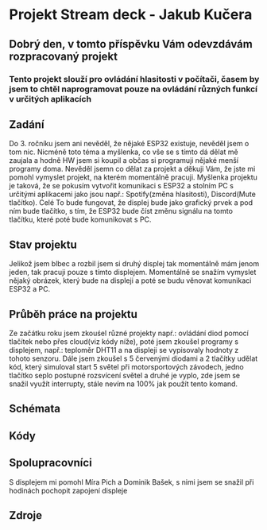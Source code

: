 # Projekt Stream deck - Jakub Kučera
## Dobrý den, v tomto příspěvku Vám odevzdávám rozpracovaný projekt
### Tento projekt slouží pro ovládání hlasitosti v počítači, časem by jsem to chtěl naprogramovat pouze na ovládání různých funkcí v určitých aplikacích

## Zadání
Do 3. ročníku jsem ani nevěděl, že nějaké ESP32 existuje, nevěděl jsem o tom nic. Nicméně toto téma a myšlenka, co vše se s tímto dá dělat mě zaujala a hodně HW jsem si koupil a občas si programuji nějaké menší programy doma. Nevěděl jsemn co dělat za projekt a děkuji Vám, že jste mi pomohl vymyslet projekt, na kterém momentálně pracuji. Myšlenka projektu je taková, že se pokusím vytvořit komunikaci s ESP32 a stolním PC s určitými aplikacemi jako jsou např.: Spotify(změna hlasitosti), Discord(Mute tlačítko). Celé To bude fungovat, že displej bude jako grafický prvek a pod ním bude tlačítko, s tím, že ESP32 bude číst změnu signálu na tomto tlačítku, které poté bude komunikovat s PC.
## Stav projektu 
Jelikož jsem blbec a rozbil jsem si druhý displej tak momentálně mám jenom jeden, tak pracuji pouze s tímto displejem. Momentálně se snažím vymyslet nějaký obrázek, který bude na displeji a poté se budu věnovat komunikaci ESP32 a PC. 
## Průběh práce na projektu
Ze začátku roku jsem zkouśel různé projekty napŕ.: ovládání diod pomocí tlačítek nebo přes cloud(viz kódy níže), poté jsem zkoušel programy s displejem, např.: teploměr DHT11 a na displeji se vypisovaly hodnoty z tohoto senzoru. Dále jsem zkoušel s 5 červenými diodami a 2 tlačítky udělat kód, který simuloval start 5 světel při motorsportových závodech, jedno tlačítko seplo postupné rozsvícení světel a druhé je vyplo, zde jsem se snažil využít interrupty, stále nevím na 100% jak použít tento komand. 
## Schémata
## Kódy
## Spolupracovníci
S displejem mi pomohl Míra Pich a Dominik Bašek, s nimi jsem se snažil při hodinách pochopit zapojení displeje
## Zdroje
